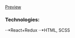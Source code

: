 [Preview](https://kostyapenyavskiy.github.io/shop/)

### Technologies:
⋅⋅*React+Redux
⋅⋅*HTML, SCSS

